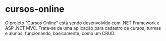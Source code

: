 # cursos-online
O projeto "Cursos Online" está sendo desenvolvido com .NET Framework e ASP .NET MVC. Trata-se de uma aplicação para cadastro de cursos, turmas e alunos, funcionando, basicamente, como um CRUD.
